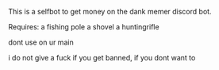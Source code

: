 This is a selfbot to get money on the dank memer discord bot.

Requires:
a fishing pole
a shovel
a huntingrifle



dont use on ur main


i do not give a fuck if you get banned, if you dont want to
